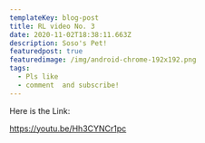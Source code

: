 ```yaml
---
templateKey: blog-post
title: RL video No. 3
date: 2020-11-02T18:38:11.663Z
description: Soso's Pet!
featuredpost: true
featuredimage: /img/android-chrome-192x192.png
tags:
  - Pls like
  - comment  and subscribe!
---
```

Here is the Link:

https://youtu.be/Hh3CYNCr1pc
